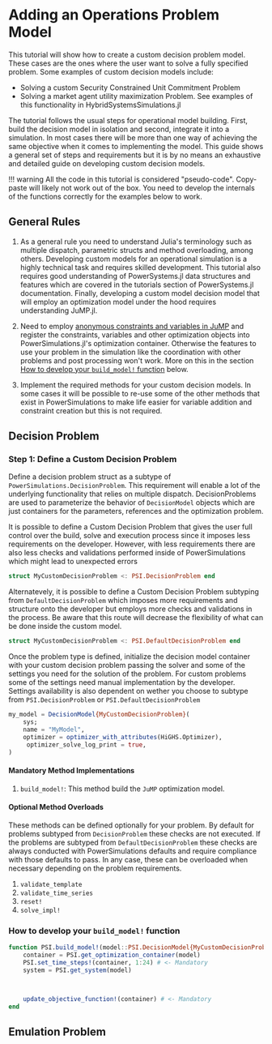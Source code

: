 # Adding an Operations Problem Model

This tutorial will show how to create a custom decision problem model. These cases are the ones
where the user want to solve a fully specified problem. Some examples of custom decision models include:

- Solving a custom Security Constrained Unit Commitment Problem
- Solving a market agent utility maximization Problem. See examples of this functionality in HybridSystemsSimulations.jl

The tutorial follows the usual steps for operational model building. First, build the decision model in isolation and second, integrate it into a simulation. In most cases there will be more than one way of achieving
the same objective when it comes to implementing the model. This guide shows a general set of steps and requirements but it is by no means an exhaustive and detailed guide on developing custom decision models.

!!! warning
    All the code in this tutorial is considered "pseudo-code". Copy-paste will likely not work out of the box. You need to develop the internals of the functions correctly for the examples below to work.

## General Rules

1. As a general rule you need to understand Julia's terminology such as multiple dispatch, parametric structs and method overloading, among others. Developing custom models for an operational simulation is a highly technical task and requires skilled development. This tutorial also requires good understanding of PowerSystems.jl data structures and features which are covered in the tutorials section of PowerSystems.jl documentation.
Finally, developing a custom model decision model that will employ an optimization model under the hood requires understanding JuMP.jl.

2. Need to employ [anonymous constraints and variables in JuMP](https://jump.dev/JuMP.jl/stable/manual/variables/#anonymous_variables)
and register the constraints, variables and other optimization objects into PowerSimulations.jl's optimization container. Otherwise the
features to use your problem in the simulation like the coordination with other problems and post processing won't work. More on this in the section [How to develop your `build_model!` function](@ref) below.

3. Implement the required methods for your custom decision models. In some cases it will be possible to re-use some of the other methods that exist in PowerSimulations to make life easier for variable addition and constraint creation but this is not required.

## Decision Problem

### Step 1: Define a Custom Decision Problem

Define a decision problem struct as a subtype of `PowerSimulations.DecisionProblem`. This requirement will enable a lot of the underlying functionality that relies on multiple dispatch. DecisionProblems are used to parameterize the behavior of `DecisionModel` objects which are just containers
for the parameters, references and the optimization problem.

It is possible to define a Custom Decision Problem that gives the user full control over the build, solve and execution process since it imposes less requirements on the developer. However, with less requirements there are also less checks and validations performed inside of PowerSimulations which might lead to unexpected errors

```julia
struct MyCustomDecisionProblem <: PSI.DecisionProblem end
```

Alternatevely, it is possible to define a Custom Decision Problem subtyping from `DefaultDecisionProblem` which imposes more requirements and structure onto the developer but employs more checks and validations in the process. Be aware that this route will decrease the flexibility of what can be done inside the custom model.

```julia
struct MyCustomDecisionProblem <: PSI.DefaultDecisionProblem end
```

Once the problem type is defined, initialize the decision model container with your custom decision problem passing the solver and some of the settings you need for the solution of the problem. For custom problems some of the settings need manual implementation by the developer. Settings availability is also dependent on wether  you choose to subtype from `PSI.DecisionProblem` or `PSI.DefaultDecisionProblem`

```julia
my_model = DecisionModel{MyCustomDecisionProblem}(
    sys;
    name = "MyModel",
    optimizer = optimizer_with_attributes(HiGHS.Optimizer),
     optimizer_solve_log_print = true,
)
```

#### Mandatory Method Implementations

1. `build_model!`: This method build the `JuMP` optimization model.

#### Optional Method Overloads

These methods can be defined optionally for your problem. By default for problems subtyped from `DecisionProblem` these checks are not executed. If the problems are subtyped from `DefaultDecisionProblem` these checks are always conducted with PowerSimulations defaults and require compliance with those defaults to pass. In any case, these can be overloaded when necessary depending on the problem requirements.

1. `validate_template`
2. `validate_time_series`
3. `reset!`
4. `solve_impl!`

### How to develop your `build_model!` function



```julia
function PSI.build_model!(model::PSI.DecisionModel{MyCustomDecisionProblem})
    container = PSI.get_optimization_container(model)
    PSI.set_time_steps!(container, 1:24) # <- Mandatory
    system = PSI.get_system(model)



    update_objective_function!(container) # <- Mandatory
end
```

## Emulation Problem
